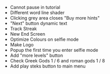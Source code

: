 - Cannot pause in tutorial
- Different word line shader
- Clicking grey area closes "Buy more hints"
- "Next" button dynamic text
- Track Streak
- New End Screen
- Optimize Colours on selfie mode
- Make Logo
- Popup the first time you enter selfie mode
- Add "more levels" button
- Check Greek Gods 1 / 6 and roman gods 1 / 8
- Add play steks button to main menu